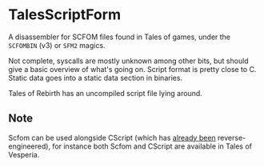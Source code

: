 # TalesScriptForm

A disassembler for SCFOM files found in Tales of games, under the `SCFOMBIN` (v3) or `SFM2` magics.

Not complete, syscalls are mostly unknown among other bits, but should give a basic overview of what's going on. Script format is pretty close to C. Static data goes into a static data section in binaries.

Tales of Rebirth has an uncompiled script file lying around.

## Note

Scfom can be used alongside CScript (which has [already been](https://delroth.net/posts/reverse-engineering-script-interpreter/) reverse-engineered), for instance both Scfom and CScript are available in Tales of Vesperia.
